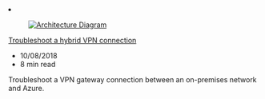 <!-- This file is automatically generated by build/architectures/build_index.py. Any updates will be lost. -->

<!-- markdownlint-disable MD033 -->

<li class="grid-item item-column" data-categories="Hybrid Networking ">
<article class="card">
    <div class="card-header has-margin-bottom-none" aria-hidden="true">
        <figure class="image diagram has-height-175 has-overflow-hidden level">
            <a href="/azure/architecture/reference-architectures/hybrid-networking/troubleshoot-vpn"><img src="/azure/architecture/browse/thumbs/troubleshoot-vpn.png" class="diagram" alt="Architecture Diagram" data-linktype="relative-path"></a>
        </figure>
    </div>
    <div class="card-content">
        <a class="card-content-title has-margin-top-none" href="/azure/architecture/reference-architectures/hybrid-networking/troubleshoot-vpn">
            <p>Troubleshoot a hybrid VPN connection</p>
        </a>
        <ul class="card-content-metadata">
            <li>10/08/2018</li>
            <li>8 min read</li>
        </ul>
        <p class="card-content-description">Troubleshoot a VPN gateway connection between an on-premises network and Azure.</p>
        <div class="bottom-to-top-fade is-hidden-mobile"></div>
    </div>
</article>
</li>
